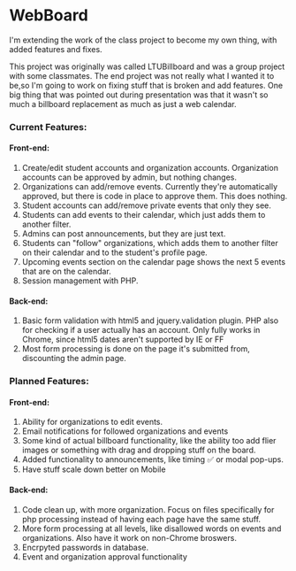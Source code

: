 # WebBoard
I'm extending the work of the class project to become my own thing, with added features and fixes.

This project was originally was called LTUBillboard and was a group project with some classmates. 
The end project was not really what I wanted it to be,so I'm going to work on fixing stuff that is broken and add features. 
One big thing that was pointed out during presentation was that it wasn't so much a billboard replacement as much as just a web calendar.

<h3>Current Features:</h3>
<h4>Front-end:</h4>
<ol>
<li>Create/edit student accounts and organization accounts. Organization accounts can be approved by admin, but nothing changes.</li>
<li>Organizations can add/remove events. Currently they're automatically approved, but there is code in place to approve them. This does nothing.</li>
<li>Student accounts can add/remove private events that only they see.</li>
<li>Students can add events to their calendar, which just adds them to another filter.</li>
<li>Admins can post announcements, but they are just text.</li>
<li>Students can "follow" organizations, which adds them to another filter on their calendar and to the student's profile page.</li>
<li>Upcoming events section on the calendar page shows the next 5 events that are on the calendar.</li>
<li>Session management with PHP.</s>
</ol>
<h4>Back-end:</h4>
<ol>
<li>Basic form validation with html5 and jquery.validation plugin. PHP also for checking if a user actually has an account. 
  Only fully works in Chrome, since html5 dates aren't supported by IE or FF</li>
<li>Most form processing is done on the page it's submitted from, discounting the admin page.</li>
</ol>

<h3>Planned Features:</h3>
<h4>Front-end:</h4>
<ol>
<li>Ability for organizations to edit events.</li>
<li>Email notifications for followed organizations and events</li>
<li>Some kind of actual billboard functionality, like the ability too add flier images or something with drag and dropping stuff on the board.</li>
<li>Added functionality to announcements, like timing &#9989 or modal pop-ups.</li>
<li>Have stuff scale down better on Mobile</li>
</ol>

<h4>Back-end:</h4>
<ol>
<li>Code clean up, with more organization. Focus on files specifically for php processing instead of having each page have the same stuff.</li>
<li>More form processing at all levels, like disallowed words on events and organizations. Also have it work on non-Chrome broswers.</li>
<li>Encrpyted passwords in database.</li>
<li>Event and organization approval functionality</li> 
</ol>
